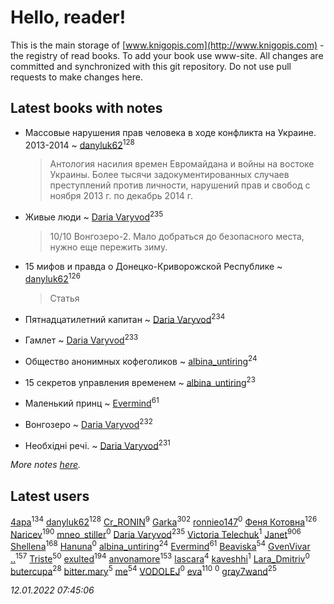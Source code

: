 # Hello, reader!
This is the main storage of [www.knigopis.com](http://www.knigopis.com) - the registry of read books.
To add your book use www-site. All changes are committed and synchronized with this git repository.
Do not use pull requests to make changes here.


## Latest books with notes
* Массовые нарушения прав человека в ходе конфликта на Украине. 2013-2014 ~ [danyluk62](users/374/374149854-vkontakte)<sup>128</sup>
    > Антология насилия времен Евромайдана и войны на востоке Украины. Более тысячи задокументированных случаев преступлений против личности, нарушений прав и свобод с ноября 2013 г. по декабрь 2014 г.

* Живые люди ~ [Daria Varyvod](users/829/829893410524253-facebook)<sup>235</sup>
    > 10/10 Вонгозеро-2. Мало добраться до безопасного места, нужно еще пережить зиму.

* 15 мифов и правда о Донецко-Криворожской Республике ~ [danyluk62](users/374/374149854-vkontakte)<sup>126</sup>
    > Статья

* Пятнадцатилетний капитан ~ [Daria Varyvod](users/829/829893410524253-facebook)<sup>234</sup>

* Гамлет ~ [Daria Varyvod](users/829/829893410524253-facebook)<sup>233</sup>

* Общество анонимных кофеголиков ~ [albina_untiring](users/257/2579695-vkontakte)<sup>24</sup>

* 15 секретов управления временем ~ [albina_untiring](users/257/2579695-vkontakte)<sup>23</sup>

* Маленький принц ~ [Evermind](users/302/302928912-vkontakte)<sup>61</sup>

* Вонгозеро ~ [Daria Varyvod](users/829/829893410524253-facebook)<sup>232</sup>

* Необхідні речі. ~ [Daria Varyvod](users/829/829893410524253-facebook)<sup>231</sup>


_More notes [here](latest_books_with_notes.md)._


## Latest users
[4apa](users/117/117392596378069249667-google)<sup>134</sup> 
[danyluk62](users/374/374149854-vkontakte)<sup>128</sup> 
[Cr_RONIN](users/112/112090473416384685204-google)<sup>9</sup> 
[Garka](users/115/115753719718250012620-google)<sup>302</sup> 
[ronnieo147](users/101/101533407065565467270-google)<sup>0</sup> 
[Феня Котовна](users/109/109746193906459706720-google)<sup>126</sup> 
[Naricev](users/107/107090515204537133928-google)<sup>190</sup> 
[mneo_stiller](users/301/301206266-vkontakte)<sup>0</sup> 
[Daria Varyvod](users/829/829893410524253-facebook)<sup>235</sup> 
[Victoria Telechuk](users/117/117396356938980769291-google)<sup>1</sup> 
[Janet](users/108/108113656204404967440-google)<sup>906</sup> 
[Shellena](users/134/13413591548892934957-mailru)<sup>168</sup> 
[Hanuna](users/115/115534016831115941868-google)<sup>0</sup> 
[albina_untiring](users/257/2579695-vkontakte)<sup>24</sup> 
[Evermind](users/302/302928912-vkontakte)<sup>61</sup> 
[Beaviska](users/102/10202544960024508-facebook)<sup>54</sup> 
[GvenVivar ..](users/158/158266434925901-facebook)<sup>157</sup> 
[Triste](users/517/5175580462988229760-mailru)<sup>50</sup> 
[exulted](users/100/100599204551896265722-google)<sup>194</sup> 
[anvonamore](users/595/5957175-vkontakte)<sup>153</sup> 
[lascara](users/243/2434302110035411-facebook)<sup>4</sup> 
[kaveshhi](users/854/854259041-yandex)<sup>1</sup> 
[Lara_Dmitriv](users/100/100083934374435157506-google)<sup>0</sup> 
[butercupa](users/193/193697993-vkontakte)<sup>28</sup> 
[bitter.mary](users/108/108890810412612634449-google)<sup>5</sup> 
[me](users/381/381417697-yandex)<sup>54</sup> 
[VODOLEJ](users/472/4722569524524943-facebook)<sup>0</sup> 
[eva](users/111/111656270551033014778-google)<sup>110</sup> 
[](users/110/110586684065969128396-google)<sup>0</sup> 
[gray7wand](users/110/110080946273609412257-google)<sup>25</sup> 


_12.01.2022 07:45:06_
